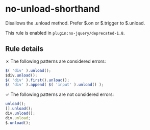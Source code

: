 # no-unload-shorthand

Disallows the .unload method. Prefer $.on or $.trigger to $.unload.

This rule is enabled in `plugin:no-jquery/deprecated-1.8`.

## Rule details

✗ The following patterns are considered errors:
```js
$( 'div' ).unload();
$div.unload();
$( 'div' ).first().unload();
$( 'div' ).append( $( 'input' ).unload() );
```

✓ The following patterns are not considered errors:
```js
unload();
[].unload();
div.unload();
div.unload;
$.unload();
```
